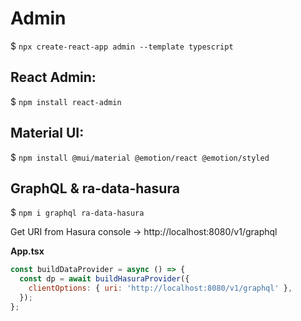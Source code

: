 # Admin

$ `npx create-react-app admin --template typescript`  
## React Admin:  
$ `npm install react-admin`  
## Material UI:  
$ `npm install @mui/material @emotion/react @emotion/styled`  
## GraphQL & ra-data-hasura
$ `npm i graphql ra-data-hasura`  

Get URI from Hasura console -> http://localhost:8080/v1/graphql  

**App.tsx**
```jsx
const buildDataProvider = async () => {
  const dp = await buildHasuraProvider({
    clientOptions: { uri: 'http://localhost:8080/v1/graphql' },
  });
};
```


